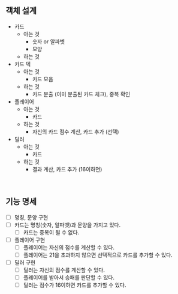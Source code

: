## 객체 설계

- 카드
    - 아는 것 
        - 숫자 or 알파벳
        - 모양
    - 하는 것
- 카드 덱
    - 아는 것
        - 카드 모음
    - 하는 것
        - 카드 분출 (이미 분출된 카드 체크), 중복 확인
- 플레이어
    - 아는 것
        - 카드
    - 하는 것
        - 자신의 카드 점수 계산, 카드 추가 (선택) 
- 딜러
    - 아는 것
        - 카드
    - 하는 것
        - 결과 계산, 카드 추가 (16이하면)
    
<br>

## 기능 명세 
- [ ] 명칭, 문양 구현
- [ ] 카드는 명칭(숫자, 알파벳)과 문양을 가지고 있다.
    - [ ] 카드는 중복이 될 수 없다.
- [ ] 플레이어 구현
    - [ ] 플레이어는 자신의 점수를 계산할 수 있다.
    - [ ] 플레이어는 21을 초과하지 않으면 선택적으로 카드를 추가할 수 있다.
- [ ] 딜러 구현
    - [ ] 딜러는 자신의 점수를 계산할 수 있다.
    - [ ] 플레이어를 받아서 승패를 판단할 수 있다.
    - [ ] 딜러는 점수가 16이하면 카드를 추가할 수 있다.